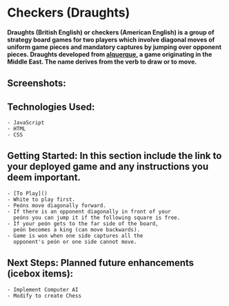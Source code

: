 # Checkers (Draughts)

#### Draughts (British English) or checkers (American English) is a group of strategy board games for two players which involve diagonal moves of uniform game pieces and mandatory captures by jumping over opponent pieces. Draughts developed from [alquerque](https://en.wikipedia.org/wiki/Alquerque), a game originating in the Middle East. The name derives from the verb to draw or to move.

## Screenshots:

## Technologies Used: 
    - JavaScript 
    - HTML
    - CSS

## Getting Started: In this section include the link to your deployed game and any instructions you deem important.
    - [To Play]()
    - White to play first.
    - Peóns move diagonally forward.
    - If there is an opponent diagonally in front of your 
      peóns you can jump it if the following square is free.
    - If your peón gets to the far side of the board, 
      peón becomes a king (can move backwards).
    - Game is won when one side captures all the 
      opponent's peón or one side cannot move.

## Next Steps: Planned future enhancements (icebox items):
    - Implement Computer AI
    - Modify to create Chess

